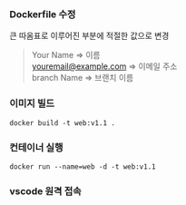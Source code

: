 ### Dockerfile 수정
큰 따옴표로 이루어진 부분에 적절한 값으로 변경
>Your Name => 이름  
>youremail@example.com => 이메일 주소  
>branch Name => 브랜치 이름  

### **이미지 빌드**  
```docker build -t web:v1.1 .```  


### **컨테이너 실행**  
```docker run --name=web -d -t web:v1.1```  


### **vscode 원격 접속**